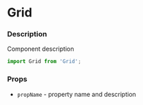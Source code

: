 # Grid

### Description
Component description

```js
import Grid from 'Grid';
```

### Props
* `propName` - property name and description 
